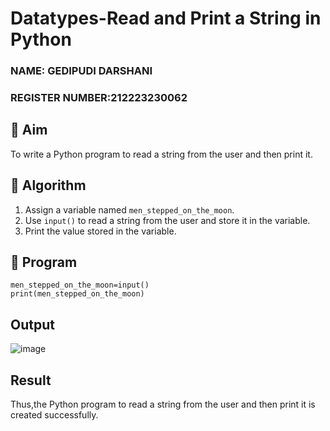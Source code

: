 # Datatypes-Read and Print a String in Python
### NAME: GEDIPUDI DARSHANI
### REGISTER NUMBER:212223230062
## 🎯 Aim
To write a Python program to read a string from the user and then print it.

## 🧠 Algorithm
1. Assign a variable named `men_stepped_on_the_moon`.
2. Use `input()` to read a string from the user and store it in the variable.
3. Print the value stored in the variable.

## 🧾 Program
```
men_stepped_on_the_moon=input()
print(men_stepped_on_the_moon)
```
## Output
![image](https://github.com/user-attachments/assets/c14deca4-229d-4310-92eb-468c0bae1135)


## Result
Thus,the Python program to read a string from the user and then print it is created successfully.
